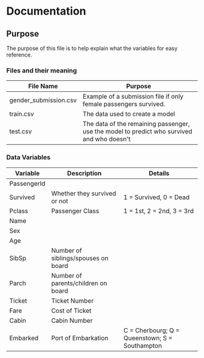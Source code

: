 # Documentation

## Purpose

The purpose of this file is to help explain what the variables for easy
reference.

### Files and their meaning

| File Name | Purpose |
| --- | --- |
| gender_submission.csv | Example of a submission file if only female passengers survived. |
| train.csv | The data used to create a model |
| test.csv | The data of the remaining passenger, use the model to predict who survived and who doesn't |


### Data Variables 
| Variable | Description | Details |
| --- | --- | --- | 
| PassengerId ||| 
| Survived | Whether they survived or not | 1 = Survived, 0 = Dead|
| Pclass | Passenger Class | 1 = 1st, 2 = 2nd, 3 = 3rd |
| Name |||
| Sex |||
| Age |||
| SibSp | Number of siblings/spouses on board ||
| Parch | Number of parents/children on board ||
| Ticket | Ticket Number ||
| Fare | Cost of Ticket ||
| Cabin | Cabin Number || 
| Embarked | Port of Embarkation | C = Cherbourg; Q = Queenstown; S = Southampton |
